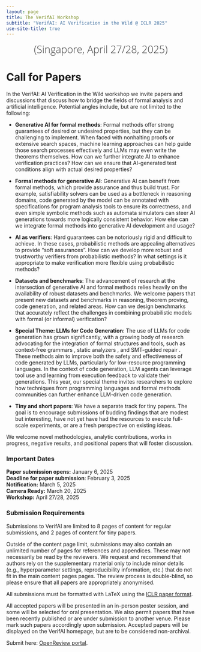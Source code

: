 ```yaml
---
layout: page
title: The VerifAI Workshop
subtitle: "VerifAI: AI Verification in the Wild @ ICLR 2025"
use-site-title: true
---
```

<div class="venue" style="font-size: 27px; display: block; font-family: 'Open Sans', 'Helvetica Neue', Helvetica, Arial, sans-serif; font-weight: 300; color: #404040; text-align: center;">
  (Singapore, April 27/28, 2025)
</div>


# Call for Papers

In the VerifAI: AI Verification in the Wild workshop we invite papers and discussions that discuss how to bridge the fields of formal analysis and artificial intelligence. Potential angles include, but are not limited to the following:
- **Generative AI for formal methods**: Formal methods offer strong guarantees of desired or undesired properties, but they can be challenging to implement. When faced with nonhalting proofs or extensive search spaces, machine learning approaches can help guide those search processes effectively and LLMs may even write the theorems themselves. How can we further integrate AI to enhance verification practices? How can we ensure that AI-generated test conditions align with actual desired properties?

- **Formal methods for generative AI**: Generative AI can benefit from formal methods, which provide assurance and thus build trust. For example, satisfiability solvers can be used as a bottleneck in reasoning domains, code generated by the model can be annotated with specifications for program analysis tools to ensure its correctness, and even simple symbolic methods such as automata simulators can steer AI generations towards more logically consistent behavior. How else can we integrate formal methods into generative AI development and usage?

- **AI as verifiers**: Hard guarantees can be notoriously rigid and difficult to achieve. In these cases, probabilistic methods are appealing alternatives to provide “soft assurances”. How can we develop more robust and trustworthy verifiers from probabilistic methods? In what settings is it appropriate to make verification more flexible using probabilistic methods?

- **Datasets and benchmarks**: The advancement of research at the intersection of generative AI and formal methods relies heavily on the availability of robust datasets and benchmarks. We welcome papers that present new datasets and benchmarks in reasoning, theorem proving, code generation, and related areas. How can we design benchmarks that accurately reflect the challenges in combining probabilistic models with formal (or informal) verification?

- **Special Theme: LLMs for Code Generation**: The use of LLMs for code generation has grown significantly, with a growing body of research advocating for the integration of formal structures and tools, such as context-free grammars , static analyzers , and SMT-guided repair . These methods aim to improve both the safety and effectiveness of code generated by LLMs, particularly for low-resource programming languages. In the context of code generation, LLM agents can leverage tool use and learning from execution feedback  to validate their generations. This year, our special theme invites researchers to explore how techniques from programming languages and formal methods communities can further enhance LLM-driven code generation.

- **Tiny and short papers**: We have a separate track for tiny papers. The goal is to encourage submissions of budding findings that are modest but interesting, have not yet have had the resources to execute full-scale experiments, or are a fresh perspective on existing ideas.

We welcome novel methodologies, analytic contributions, works in progress, negative results, and positional papers that will foster discussion. 

### Important Dates 

<!--{% include dates.md %} <a href="{site.url}/2020/img/KR2ML2020_template.zip">NeurIPS paper format (adapted)</a>. -->
**Paper submission opens:** January 6, 2025 <br>
**Deadline for paper submission**: February 3, 2025<br>
**Notification:** March 5, 2025 <br>
**Camera Ready:** March 20, 2025 <br>
**Workshop:** April 27/28, 2025

### Submission Requirements

Submissions to VerifAI are limited to 8 pages of content for regular submissions, and 2 pages of content for tiny papers.

Outside of the content page limit, submissions may also contain an unlimited number of pages for references and appendices. These may not necessarily be read by the reviewers. We request and recommend that authors rely on the supplementary material only to include minor details (e.g., hyperparameter settings, reproducibility information, etc.) that do not fit in the main content pages pages. The review process is double-blind, so please ensure that all papers are appropriately anonymised.

All submissions must be formatted with LaTeX using the [ICLR paper format](https://github.com/ICLR/Master-Template/raw/master/iclr2025.zip). 

All accepted papers will be presented in an in-person poster session, and some will be selected for oral presentation. We also permit papers that have been recently published or are under submission to another venue. Please mark such papers accordingly upon submission. Accepted papers will be displayed on the VerifAI homepage, but are to be considered non-archival.

Submit here: [OpenReview portal](https://openreview.net/group?id=ICLR.cc/2025/Workshop/VerifAI).

